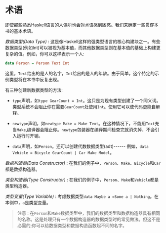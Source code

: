 # 术语

即使那些熟悉Haskell语言的人偶尔也会对术语感到困惑。我们来确定一些贯穿本书的基本术语。

_数据类型(Data Type)_ : 这是像Haskell这样的强类型语言的核心构建块之一。有些数据类型(例如Int)可以被视为基本值，而其他数据类型则在基本值的基础上构建更复杂的值。例如，你可以这样表示一个人:
```haskell
data Person = Person Text Int
```

这里，`Text`给出的是人的名字，`Int`给出的是人的年龄。由于简单，这个特定的示例类型将在本书中反复出现。

有三种创建新数据类型的方法:

- `type`声明，如`type GearCount = Int`。这只是为现有类型创建了一个同义词。类型系统不会阻止你在需要`GearCount`处使用`Int`。使用它可以使代码更能自解释。

- `newtype`声明，如`newtype Make = Make Text`。在这种情况下，不能用`Text`充当`Make`,编译器会阻止你。`newtype`包装器在编译期间检查完就消失掉，不会引入运行时开销。

- `data`声明，如`Person`。还可以创建代数数据类型(adt)------ 例如，`data Vehicle = Bicycle GearCount | Car Make Model`。

_数据构造器(Data Constructor)_ : 在我们的例子中，`Person`、`Make`、`Bicycle`和`Car`都是数据构造器。



_类型构造器(Type Constructor)_ : 在我们的例子中，`Person`、`Make`和`Vehicle`都是类型构造器。



_类型变量(Type Variable)_ : 考虑数据类型`data Maybe a =Some a | Nothing`。在本例中，`a`是类型变量。



> 注意 : 在`Person`和`Make`数据类型中，我们的数据类型和数据构造器具有相同的名称。这是处理只有一个数据构造器的数据类型时的常见做法。但这不是必需的;你可以给数据类型和数据构造函数起不同的名字。
